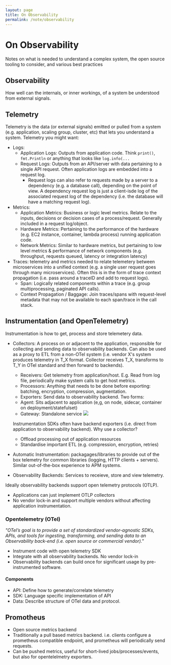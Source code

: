```yaml
---
layout: page
title: On Observability
permalink: /note/observability
---
```


# On Observability
Notes on what is needed to understand a complex system, the open source tooling to consider, and various best practices

## Observability
How well can the internals, or inner workings, of a system be understood from external signals.

## Telemetry
Telemetry is the data (or external signals) emitted or pulled from a system (e.g. application, scaling group, cluster, etc) that lets you understand a system. Telemetry you might want:
- Logs: 
     - Application Logs: Outputs from application code. Think `print()`, `fmt.Println` or anything that looks like `log.info(...`
     - Request Logs: Outputs from an API/server with data pertaining to a single API request. Often application logs are embedded into a request log. 
        - Request logs can also refer to requests made by a server to a dependency (e.g. a database call), depending on the point of view. A dependency request log is just a client-isde log of the associated request log of the dependency (i.e. the database will have a matching request log). 
- Metrics:
    - Application Metrics: Business or logic level metrics. Relate to the inputs, decisions or decision cases of a process/request. Generally included in a request log/object.
    - Hardware Metrics: Pertaining to the performance of the hardware (e.g. EC2 instance, container, lambda process) running application code. 
    - Network Metrics: Similar to hardware metrics, but pertaining to low level metrics & performance of network components (e.g. throughput, requests queued, latency or integration latency)
- Traces: telemetry and metrics needed to relate telemetery between microservices into a unified context (e.g. a single user request goes through many microservices). Often this is in the form of trace context propagation (i.e. pass around a traceID and add to request logs).
    - Span: Logically related components within a trace (e.g. group multiprocessing, paginated API calls). 
    - Context Propagation / Baggage: Join traces/spans with request-level metadata that may not be available to each span/trace in the call stack.

## Instrumentation (and OpenTelemetry)
Instrumentation is how to get, process and store telemetery data.

- Collectors: A process on or adjacent to the application, responsible for collecting and sending data to observability backends. Can also be used as a proxy to ETL from a non-OTel system (i.e. vendor X's system produces telemetry in T_X format. Collector receives T_X, transforms to T_Y in OTel standard and then forward to backends).
    - Receivers: Get telemetry from application/host. E.g. Read from log file, periodically make system calls to get host metrics.
    - Processors: Anything that needs to be done before exporting: batching, encryption, compression, augmentation.
    - Exporters: Send data to observability backend.
  Two forms:
    - Agent: Sits adjacent to application (e,g, on node, sidecar, container on deployment/statefulset)
    - Gateway: Standalone service ![](https://github.com/open-telemetry/opentelemetry-collector-contrib/raw/main/examples/demo/demo-arch.png)

  Instrumentation SDKs often have backend exporters (i.e. direct from application to observability backend). Why use a collector?
    - Offload processing out of application resources
    - Standardise important ETL (e.g. compression, encryption, retries)

- Automatic Instrumentation: packagages/libraries to provide out of the box telemetry for common libraries (logging, HTTP clients + servers). Similar out-of-the-box experience to APM systems. 
- Observability Backends: Services to receieve, store and view telemetry.

Ideally observability backends support open telemetry protocols (OTLP).
 - Applications can just implement OTLP collectors 
 - No vendor lock-in and support multiple vendors without affecting application instrumentation.

### Opentelemetry (OTel)
_"OTel’s goal is to provide a set of standardized vendor-agnostic SDKs, APIs, and tools for ingesting, transforming, and sending data to an Observability back-end (i.e. open source or commercial vendor)."_
 - Instrument code with open telemetry SDK
 - Integrate with all observability backends. No vendor lock-in
 - Observability backends can build once for significant usage by pre-instrumented software.

#### Components
- API: Define how to generate/correlate telemetry
- SDK: Language specific implementation of API
- Data: Describe structure of OTel data and protocol.


## Promotheus
- Open source metrics backend
- Traditionally a pull based metrics backend. i.e. clients configure a prometheus compatible endpoint, and prometheus will periodically send requests.
- Can be pushed metrics, useful for short-lived jobs/processes/events, but also for opentelelmetry exporters.